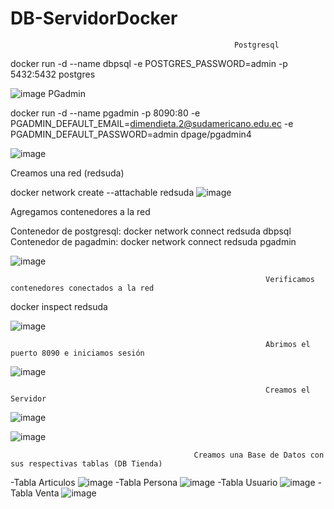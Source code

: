 # DB-ServidorDocker


                                                      Postgresql

docker run -d --name dbpsql -e POSTGRES_PASSWORD=admin -p 5432:5432 postgres


![image](https://user-images.githubusercontent.com/91167870/200968606-0dff043d-a8f2-40b0-9198-c0b86722323b.png)
                                                       PGadmin

docker run -d --name pgadmin -p 8090:80 -e PGADMIN_DEFAULT_EMAIL=dimendieta.2@sudamericano.edu.ec -e PGADMIN_DEFAULT_PASSWORD=admin dpage/pgadmin4



![image](https://user-images.githubusercontent.com/91167870/200968462-30b74128-a43a-4e03-921b-ebcf13d1fb52.png)


Creamos una red (redsuda)

docker network create --attachable redsuda
![image](https://user-images.githubusercontent.com/91167870/200968818-ceb3b74d-f624-407f-8e53-0e13b4fba8fb.png)




Agregamos contenedores a la red

Contenedor de postgresql: docker network connect redsuda dbpsql
Contenedor de pagadmin: docker network connect redsuda pgadmin

![image](https://user-images.githubusercontent.com/91167870/200969012-b7110893-a769-4f79-935b-fb842d26bc7c.png)

                                                             Verificamos contenedores conectados a la red

docker inspect redsuda

![image](https://user-images.githubusercontent.com/91167870/200969163-65aa0687-f2e4-4207-9615-424b395dddd7.png)

                                                             Abrimos el puerto 8090 e iniciamos sesión 
                                                             
![image](https://user-images.githubusercontent.com/91167870/200969303-bee7a27e-10c7-46c6-8b8d-a1d0d6ec6854.png)

                                                             Creamos el Servidor
        
![image](https://user-images.githubusercontent.com/91167870/202759657-f2c67abc-3950-4b61-8b7e-11072d8ebe3e.png)

![image](https://user-images.githubusercontent.com/91167870/202759130-d82038b0-e299-441a-90ab-993787528cf8.png)

                                             Creamos una Base de Datos con sus respectivas tablas (DB Tienda)
                                                             
 
 
 -Tabla Articulos
 ![image](https://user-images.githubusercontent.com/91167870/202768798-a23f2394-5b1f-4b52-89e2-2b4de78ddc8d.png)
 -Tabla Persona
 ![image](https://user-images.githubusercontent.com/91167870/202768837-3a470bee-634b-4e61-bbc9-a11246eca1ba.png)
 -Tabla Usuario
 ![image](https://user-images.githubusercontent.com/91167870/202768885-2aaee32a-d502-4862-8fe4-776f4eb22e63.png)
 -Tabla Venta
![image](https://user-images.githubusercontent.com/91167870/202768941-2bd98305-9488-4cdf-a346-763d03240b07.png)





